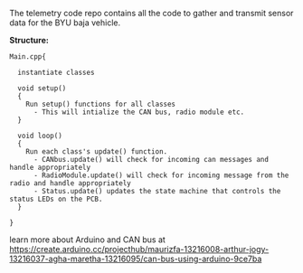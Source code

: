 The telemetry code repo contains all the code to gather and transmit sensor data for the BYU baja vehicle. 

<b>Structure:</b>

```
Main.cpp{

  instantiate classes

  void setup()
  {
    Run setup() functions for all classes        
      - This will intialize the CAN bus, radio module etc.
  }
  
  void loop()
  {
    Run each class's update() function.
      - CANbus.update() will check for incoming can messages and handle appropriately
      - RadioModule.update() will check for incoming message from the radio and handle appropriately
      - Status.update() updates the state machine that controls the status LEDs on the PCB.
  } 

}
```

learn more about Arduino and CAN bus at https://create.arduino.cc/projecthub/maurizfa-13216008-arthur-jogy-13216037-agha-maretha-13216095/can-bus-using-arduino-9ce7ba
